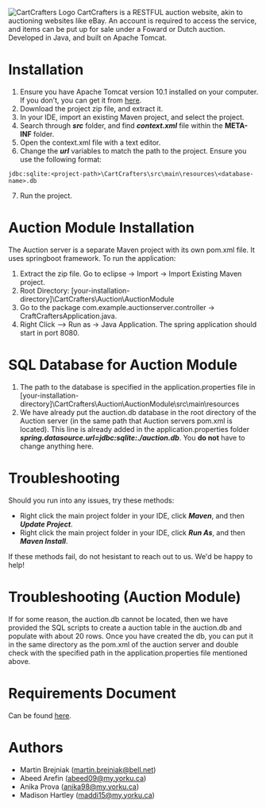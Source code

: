 ![CartCrafters Logo](https://github.com/Martin-Brejniak/CartCrafters/assets/77299294/2a516df4-c0f5-4fc3-8743-a26c7f5396c2)
CartCrafters is a RESTFUL auction website, akin to auctioning websites like eBay. An account is required to access the service, and items can be put up for sale under a Foward or Dutch auction. Developed in Java, and built on Apache Tomcat. 

# Installation
1. Ensure you have Apache Tomcat version 10.1 installed on your computer. If you don’t, you can get it from [here](https://tomcat.apache.org/download-90.cgi).
2. Download the project zip file, and extract it.
3. In your IDE, import an existing Maven project, and select the project.
4. Search through ***src*** folder, and find ***context.xml*** file within the **META-INF** folder.
5. Open the context.xml file with a text editor.
6. Change the ***url*** variables to match the path to the project. Ensure you use the following format:
```
jdbc:sqlite:<project-path>\CartCrafters\src\main\resources\<database-name>.db
```
7. Run the project.

# Auction Module Installation

The Auction server is a separate Maven project with its own pom.xml file. It uses springboot framework. To run the application:
1. Extract the zip file. Go to eclipse -> Import -> Import Existing Maven project. 
2. Root Directory: [your-installation-directory]\CartCrafters\Auction\AuctionModule
3.	Go to the package com.example.auctionserver.controller -> CraftCraftersApplication.java.
4.	Right Click –> Run as -> Java Application. The spring application should start in port 8080.
   
# SQL Database for Auction Module
1. The path to the database is specified in the application.properties file in
 [your-installation-directory]\CartCrafters\Auction\AuctionModule\src\main\resources
2. We have already put the auction.db database in the root directory of the Auction server (in the same path that Auction servers pom.xml is located). This line is already added in the application.properties folder ***spring.datasource.url=jdbc:sqlite:./auction.db***. You **do not** have to change anything here.
# Troubleshooting
Should you run into any issues, try these methods:
- Right click the main project folder in your IDE, click ***Maven***, and then ***Update Project***.
- Right click the main project folder in your IDE, click ***Run As***, and then ***Maven Install***.

If these methods fail, do not hesistant to reach out to us. We'd be happy to help!

# Troubleshooting (Auction Module)
If for some reason, the auction.db cannot be located, then we have provided the SQL scripts to create a auction table in the auction.db and populate with about 20 rows. Once you have created the db, you can put it in the same directory as the pom.xml of the auction server and double check with the specified path in the application.properties file mentioned above. 

# Requirements Document
Can be found [here](https://docs.google.com/document/d/1ZWlmvLkMUWDauz06uMcv-5dzCzevhOUv9Qs2rIAS454/edit?usp=sharing).

# Authors
- Martin Brejniak (martin.brejniak@bell.net)
- Abeed Arefin (abeed09@my.yorku.ca)
- Anika Prova (anika98@my.yorku.ca)
- Madison Hartley (maddi15@my.yorku.ca)
